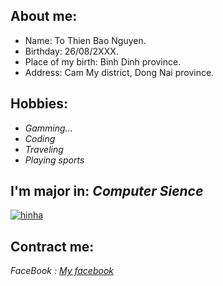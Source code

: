 
## About me:

 * Name: To Thien Bao Nguyen.
 * Birthday: 26/08/2XXX.
 * Place of my birth: Binh Dinh province.
 * Address: Cam My district, Dong Nai province.


## Hobbies:
 * _Gamming..._
 * _Coding_
 * _Traveling_
 * _Playing sports_

## I'm major in:   _Computer Sience_
 [![hinha](https://user-images.githubusercontent.com/94024704/150050219-453d204b-a026-4403-b0e2-5340c5ad5d36.png)
](https://vi.wikipedia.org/wiki/Khoa_học_máy_tính)
## Contract me:
  _FaceBook : [My facebook](https://www.facebook.com/jubao26z/)_

